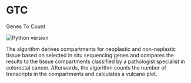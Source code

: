 # GTC
Genes To Count

![Python version](https://img.shields.io/badge/python-v3.8-brightgreen)

The algorithm derives compartments for neoplastic and
non-neplastic tissue based on selected in situ sequencing 
genes and compares the results to the tissue compartments 
classified by a pathologist specialist in colorectal cancer.
Afterwards, the algorithm counts the number of transcripts
in the compartments and calculates a vulcano plot.
